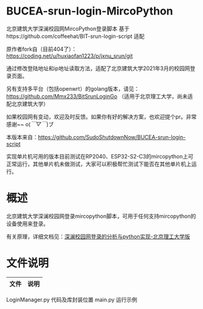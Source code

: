 # BUCEA-srun-login-MircoPython
北京建筑大学深澜校园网MircoPython登录脚本
基于https://github.com/coffeehat/BIT-srun-login-script 适配

原作者fork自（目前404了）：https://coding.net/u/huxiaofan1223/p/jxnu_srun/git

通过修改登陆地址和ip地址读取方法，适配了北京建筑大学2021年3月的校园网登录页面。

另有支持多平台（包括openwrt）的golang版本，请见：https://github.com/Mmx233/BitSrunLoginGo （适用于北京理工大学，尚未适配北京建筑大学）

如果校园网有变动，欢迎及时反馈。如果你有好的解决方案，也欢迎提个pr。非常感谢~~ o(*￣▽￣*)ブ

本版本来自：https://github.com/SudoShutdownNow/BUCEA-srun-login-script

实现单片机可用的版本目前测试在RP2040、ESP32-S2-C3的mircopython上可正常运行，其他单片机未做测试，大家可以积极帮忙测试下能否在其他单片机上运行。

# 概述

北京建筑大学深澜校园网登录mircopython脚本，可用于任何支持mircopython的设备使用来登录。

有关原理，详细文档见：[深澜校园网登录的分析与python实现-北京理工大学版](https://zhuanlan.zhihu.com/p/122556315)



# 文件说明

|文件|说明|
|:-:|:-:|
LoginManager.py 代码及库封装位置
main.py 运行示例

